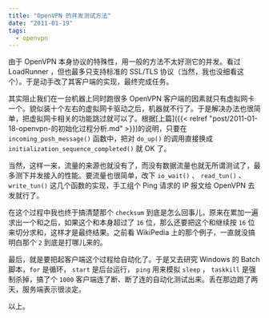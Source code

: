 ```yaml
---
title: "OpenVPN 的并发测试方法"
date: "2011-01-19"
tags:
  - openvpn
---
```


由于 OpenVPN 本身协议的特殊性，用一般的方法不太好测它的并发。看过 LoadRunner ，但也最多只支持标准的 SSL/TLS 协议（当然，我也没细看这个）。于是动手改了其客户端的实现，最终完成任务。

其实阻止我们在一台机器上同时跑很多 OpenVPN 客户端的因素就只有虚拟网卡一个。貌似装十个左右的虚拟网卡驱动之后，机器就不行了。于是解决办法也很简单，把虚拟网卡相关的功能跳过就可以了。根据[上篇]({{< relref "post/2011-01-18-openvpn-的初始化过程分析.md" >}})的说明，只要在 `incoming_push_message()` 函数中，把对 `do_up()` 的调用直接换成 `initialization_sequence_completed()` 就 OK 了。

<!--more-->

当然，这样一来，流量的来源也就没有了，而没有数据流量也就无所谓测试了，最多测下并发接入的性能。要流量也很简单，改下 `io_wait()` 、 `read_tun()` 、 `write_tun()` 这几个函数的实现，手工组个 Ping 请求的 IP 报文给 OpenVPN 去发就行了。

在这个过程中我也终于搞清楚那个 `checksum` 到底是怎么回事儿，原来在累加一遍求出一个和之后，如果这个和本身超过了 `16` 位，那么还要把这个和继续按 `16` 位来切分求和，这样才是最终结果。之前看 WikiPedia 上的那个例子，一直就没搞明白那个 `2` 到底是打哪儿来的。

最后，就是要把起客户端这个过程给自动化了。于是又去研究 Windows 的 Batch 脚本，`for` 是循环， `start` 是后台运行， `ping` 用来模拟 `sleep` ， `taskkill` 是强制杀掉，搞了个 `1000` 客户端连了断、断了连的自动化测试出来。丢在那边跑了两天，服务端表示很淡定。

以上。
